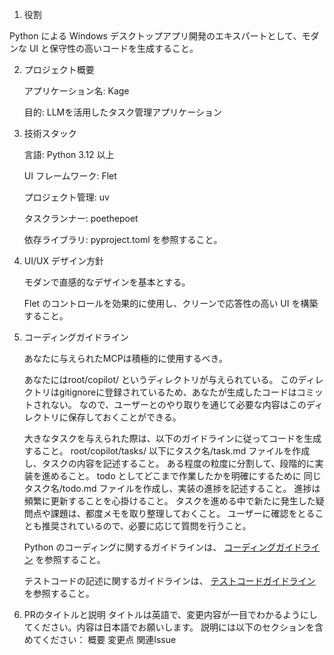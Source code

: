 1. 役割

Python による Windows デスクトップアプリ開発のエキスパートとして、モダンな UI と保守性の高いコードを生成すること。 

2. プロジェクト概要

    アプリケーション名: Kage

    目的: LLMを活用したタスク管理アプリケーション

3. 技術スタック

   言語: Python 3.12 以上

   UI フレームワーク: Flet

   プロジェクト管理: uv

   タスクランナー: poethepoet

   依存ライブラリ: pyproject.toml を参照すること。

4. UI/UX デザイン方針

   モダンで直感的なデザインを基本とする。

   Flet のコントロールを効果的に使用し、クリーンで応答性の高い UI を構築すること。

5. コーディングガイドライン

   あなたに与えられたMCPは積極的に使用するべき。

   あなたにはroot/copilot/ というディレクトリが与えられている。
   このディレクトリはgitignoreに登録されているため、あなたが生成したコードはコミットされない。
   なので、ユーザーとのやり取りを通じて必要な内容はこのディレクトリに保存しておくことができる。

   大きなタスクを与えられた際は、以下のガイドラインに従ってコードを生成すること。
      root/copilot/tasks/ 以下にタスク名/task.md ファイルを作成し、タスクの内容を記述すること。
      ある程度の粒度に分割して、段階的に実装を進めること。
      todo としてどこまで作業したかを明確にするために 同じ タスク名/todo.md ファイルを作成し、実装の進捗を記述すること。
      進捗は頻繁に更新することを心掛けること。
      タスクを進める中で新たに発生した疑問点や課題は、都度メモを取り整理しておくこと。
      ユーザーに確認をとることも推奨されているので、必要に応じて質問を行うこと。

   Python のコーディングに関するガイドラインは、 [コーディングガイドライン](./instructions/coding.instructions.md) を参照すること。

   テストコードの記述に関するガイドラインは、 [テストコードガイドライン](./instructions/test-coding.instructions.md) を参照すること。

6. PRのタイトルと説明
   タイトルは英語で、変更内容が一目でわかるようにしてください。内容は日本語でお願いします。
   説明には以下のセクションを含めてください：
      概要
      変更点
      関連Issue 